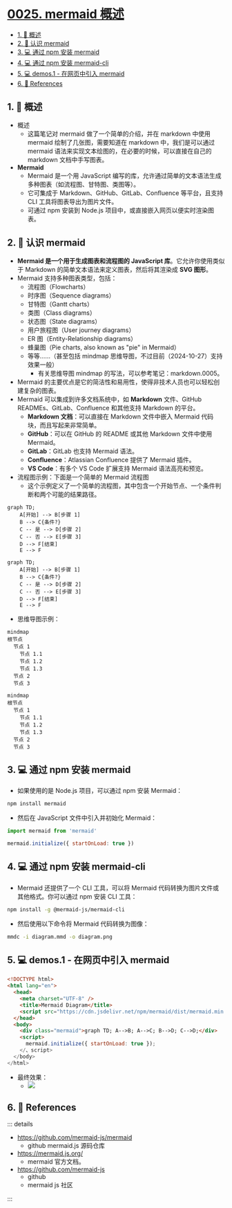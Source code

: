 # [0025. mermaid 概述](https://github.com/Tdahuyou/TNotes.notes/tree/main/notes/0025.%20mermaid%20%E6%A6%82%E8%BF%B0)

<!-- region:toc -->

- [1. 📝 概述](#1--概述)
- [2. 📒 认识 mermaid](#2--认识-mermaid)
- [3. 💻 通过 npm 安装 mermaid](#3--通过-npm-安装-mermaid)
- [4. 💻 通过 npm 安装 mermaid-cli](#4--通过-npm-安装-mermaid-cli)
- [5. 💻 demos.1 - 在网页中引入 mermaid](#5--demos1---在网页中引入-mermaid)
- [6. 🔗 References](#6--references)

<!-- endregion:toc -->

## 1. 📝 概述

- 概述
  - 这篇笔记对 mermaid 做了一个简单的介绍，并在 markdown 中使用 mermaid 绘制了几张图，需要知道在 markdown 中，我们是可以通过 mermaid 语法来实现文本绘图的，在必要的时候，可以直接在自己的 markdown 文档中手写图表。
- **Mermaid**
  - Mermaid 是一个用 JavaScript 编写的库，允许通过简单的文本语法生成多种图表（如流程图、甘特图、类图等）。
  - 它可集成于 Markdown、GitHub、GitLab、Confluence 等平台，且支持 CLI 工具将图表导出为图片文件。
  - 可通过 npm 安装到 Node.js 项目中，或直接嵌入网页以便实时渲染图表。

## 2. 📒 认识 mermaid

- **Mermaid 是一个用于生成图表和流程图的 JavaScript 库**。它允许你使用类似于 Markdown 的简单文本语法来定义图表，然后将其渲染成 **SVG 图形**。
- Mermaid 支持多种图表类型，包括：
  - 流程图（Flowcharts）
  - 时序图（Sequence diagrams）
  - 甘特图（Gantt charts）
  - 类图（Class diagrams）
  - 状态图（State diagrams）
  - 用户旅程图（User journey diagrams）
  - ER 图（Entity-Relationship diagrams）
  - 蜂巢图（Pie charts, also known as "pie" in Mermaid）
  - 等等……（甚至包括 mindmap 思维导图，不过目前（2024-10-27）支持效果一般）
    - 有关思维导图 mindmap 的写法，可以参考笔记：markdown.0005。
- Mermaid 的主要优点是它的简洁性和易用性，使得非技术人员也可以轻松创建复杂的图表。
- Mermaid 可以集成到许多文档系统中，如 **Markdown** 文件、GitHub READMEs、GitLab、Confluence 和其他支持 Markdown 的平台。
  - **Markdown 文档**：可以直接在 Markdown 文件中嵌入 Mermaid 代码块，而且写起来非常简单。
  - **GitHub**：可以在 GitHub 的 README 或其他 Markdown 文件中使用 Mermaid。
  - **GitLab**：GitLab 也支持 Mermaid 语法。
  - **Confluence**：Atlassian Confluence 提供了 Mermaid 插件。
  - **VS Code**：有多个 VS Code 扩展支持 Mermaid 语法高亮和预览。
- 流程图示例：下面是一个简单的 Mermaid 流程图
  - 这个示例定义了一个简单的流程图，其中包含一个开始节点、一个条件判断和两个可能的结果路径。

```
graph TD;
    A[开始] --> B[步骤 1]
    B --> C{条件?}
    C -- 是 --> D[步骤 2]
    C -- 否 --> E[步骤 3]
    D --> F[结束]
    E --> F
```

```mermaid
graph TD;
    A[开始] --> B[步骤 1]
    B --> C{条件?}
    C -- 是 --> D[步骤 2]
    C -- 否 --> E[步骤 3]
    D --> F[结束]
    E --> F
```

- 思维导图示例：

```
mindmap
根节点
  节点 1
    节点 1.1
    节点 1.2
    节点 1.3
  节点 2
  节点 3
```

```mermaid
mindmap
根节点
  节点 1
    节点 1.1
    节点 1.2
    节点 1.3
  节点 2
  节点 3
```

## 3. 💻 通过 npm 安装 mermaid

- 如果使用的是 Node.js 项目，可以通过 npm 安装 Mermaid：

```sh
npm install mermaid
```

- 然后在 JavaScript 文件中引入并初始化 Mermaid：

```javascript
import mermaid from 'mermaid'

mermaid.initialize({ startOnLoad: true })
```

## 4. 💻 通过 npm 安装 mermaid-cli

- Mermaid 还提供了一个 CLI 工具，可以将 Mermaid 代码转换为图片文件或其他格式。你可以通过 npm 安装 CLI 工具：

```sh
npm install -g @mermaid-js/mermaid-cli
```

- 然后使用以下命令将 Mermaid 代码转换为图像：

```sh
mmdc -i diagram.mmd -o diagram.png
```

## 5. 💻 demos.1 - 在网页中引入 mermaid

```html
<!DOCTYPE html>
<html lang="en">
  <head>
    <meta charset="UTF-8" />
    <title>Mermaid Diagram</title>
    <script src="https://cdn.jsdelivr.net/npm/mermaid/dist/mermaid.min.js"></script>
  </head>
  <body>
    <div class="mermaid">graph TD; A-->B; A-->C; B-->D; C-->D;</div>
    <script>
      mermaid.initialize({ startOnLoad: true });
    </、script>
  </body>
</html>
```

- 最终效果：
  - ![](https://cdn.jsdelivr.net/gh/Tdahuyou/imgs@main/2024-10-11-17-52-40.png)

## 6. 🔗 References

::: details

- https://github.com/mermaid-js/mermaid
  - github mermaid.js 源码仓库
- https://mermaid.js.org/
  - mermaid 官方文档。
- https://github.com/mermaid-js
  - github
  - mermaid js 社区

:::
